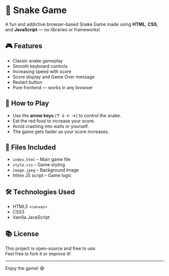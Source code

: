 # 🐍 Snake Game

A fun and addictive browser-based Snake Game made using **HTML**, **CSS**, and **JavaScript** — no libraries or frameworks!

## 🎮 Features

- Classic snake gameplay
- Smooth keyboard controls
- Increasing speed with score
- Score display and Game Over message
- Restart button
- Pure frontend — works in any browser

## 🚀 How to Play

- Use the **arrow keys** (↑ ↓ ← →) to control the snake.
- Eat the red food to increase your score.
- Avoid crashing into walls or yourself.
- The game gets faster as your score increases.

## 📁 Files Included

- `index.html` – Main game file
- `style.css` – Game styling
- `image.jpeg` – Background image
- Inline JS script – Game logic

## 🛠️ Technologies Used

- HTML5 `<canvas>`
- CSS3
- Vanilla JavaScript

## 📚 License

This project is open-source and free to use.  
Feel free to fork it or improve it!

---

Enjoy the game! 😄
